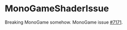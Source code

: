 # MonoGameShaderIssue

Breaking MonoGame somehow. MonoGame issue [#7171](https://github.com/MonoGame/MonoGame/issues/7171).
